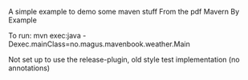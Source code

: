 A simple example to demo some maven stuff
From the pdf Mavern By Example

To run: mvn exec:java -Dexec.mainClass=no.magus.mavenbook.weather.Main

Not set up to use the release-plugin, old style test implementation (no annotations)
